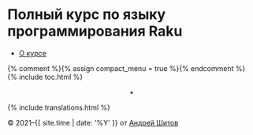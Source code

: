 # Полный курс по языку программирования Raku

* [О курсе](/about-this-course)

{% comment %}{% assign compact_menu = true %}{% endcomment %}
{% include toc.html %}

<center>•</center>

{% include translations.html %}

© 2021–{{ site.time | date: '%Y' }} от <a href="https://andreyshitov.com/">Андрей Шитов</a>